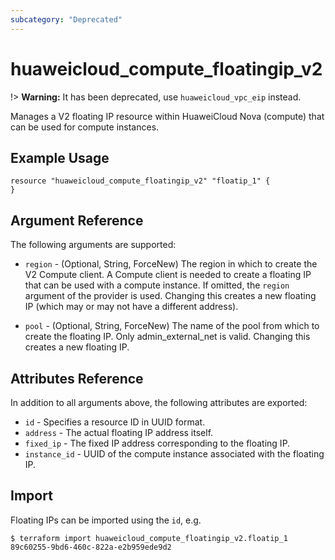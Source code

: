 ```yaml
---
subcategory: "Deprecated"
---
```


# huaweicloud_compute_floatingip_v2

!> **Warning:** It has been deprecated, use `huaweicloud_vpc_eip` instead.

Manages a V2 floating IP resource within HuaweiCloud Nova (compute)
that can be used for compute instances.

## Example Usage

```hcl
resource "huaweicloud_compute_floatingip_v2" "floatip_1" {
}
```

## Argument Reference

The following arguments are supported:

* `region` - (Optional, String, ForceNew) The region in which to create the V2 Compute client.
    A Compute client is needed to create a floating IP that can be used with
    a compute instance. If omitted, the `region` argument of the provider
    is used. Changing this creates a new floating IP (which may or may not
    have a different address).

* `pool` - (Optional, String, ForceNew) The name of the pool from which to create the floating
    IP. Only admin_external_net is valid. Changing this creates a new floating IP.

## Attributes Reference

In addition to all arguments above, the following attributes are exported:

* `id` - Specifies a resource ID in UUID format.
* `address` - The actual floating IP address itself.
* `fixed_ip` - The fixed IP address corresponding to the floating IP.
* `instance_id` - UUID of the compute instance associated with the floating IP.

## Import

Floating IPs can be imported using the `id`, e.g.

```
$ terraform import huaweicloud_compute_floatingip_v2.floatip_1 89c60255-9bd6-460c-822a-e2b959ede9d2
```
